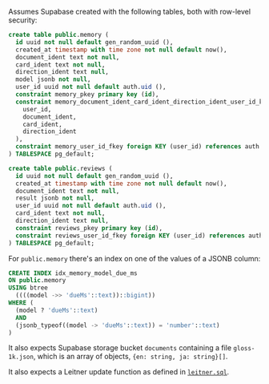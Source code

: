 Assumes Supabase created with the following tables, both with row-level security:

```sql
create table public.memory (
  id uuid not null default gen_random_uuid (),
  created_at timestamp with time zone not null default now(),
  document_ident text not null,
  card_ident text not null,
  direction_ident text null,
  model jsonb not null,
  user_id uuid not null default auth.uid (),
  constraint memory_pkey primary key (id),
  constraint memory_document_ident_card_ident_direction_ident_user_id_key unique (
    user_id,
    document_ident,
    card_ident,
    direction_ident
  ),
  constraint memory_user_id_fkey foreign KEY (user_id) references auth.users (id)
) TABLESPACE pg_default;

create table public.reviews (
  id uuid not null default gen_random_uuid (),
  created_at timestamp with time zone not null default now(),
  document_ident text not null,
  result jsonb not null,
  user_id uuid not null default auth.uid (),
  card_ident text not null,
  direction_ident text null,
  constraint reviews_pkey primary key (id),
  constraint reviews_user_id_fkey foreign KEY (user_id) references auth.users (id)
) TABLESPACE pg_default;
```

For `public.memory` there's an index on one of the values of a JSONB column:
```sql
CREATE INDEX idx_memory_model_due_ms
ON public.memory
USING btree
  ((((model ->> 'dueMs'::text))::bigint))
WHERE (
  (model ? 'dueMs'::text)
  AND 
  (jsonb_typeof((model -> 'dueMs'::text)) = 'number'::text)
)
```

It also expects Supabase storage bucket `documents` containing a file `gloss-1k.json`, which is an array of objects, `{en: string, ja: string}[]`.

It also expects a Leitner update function as defined in [`leitner.sql`](./leitner.sql).
